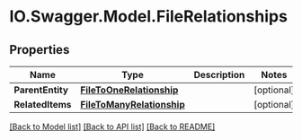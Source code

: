 # IO.Swagger.Model.FileRelationships
## Properties

Name | Type | Description | Notes
------------ | ------------- | ------------- | -------------
**ParentEntity** | [**FileToOneRelationship**](FileToOneRelationship.md) |  | [optional] 
**RelatedItems** | [**FileToManyRelationship**](FileToManyRelationship.md) |  | [optional] 

[[Back to Model list]](../README.md#documentation-for-models) [[Back to API list]](../README.md#documentation-for-api-endpoints) [[Back to README]](../README.md)

